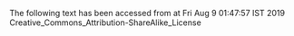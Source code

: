 The following text has been accessed from at Fri Aug 9 01:47:57 IST 2019
Creative_Commons_Attribution-ShareAlike_License
